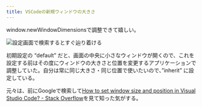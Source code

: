 ```yaml
---
title: VSCodeの新規ウィンドウの大きさ
---
```

window.newWindowDimensionsで調整できて嬉しい。

![](https://lh6.googleusercontent.com/9qby8guJz_T5Ndsz7diUhxUZ2XPlErqKalHdClHnt7nD57tyLpgmqkUsOlj4wJ0ZiLP3xcJr1NIMdEq4KYsPfHjv5Y8O_OC8aLLE6ylJZ-aff7kzPciPqhk92ApAuQQa4rOdbZCgukgMVm9Ufr2Xi40jXJ8rpSBPO-i8kjs9ccR1AfTHosgf-SjIgQ "設定画面で検索するとすぐ辿り着ける")

初期設定の “default” だと、画面の中央に小さなウィンドウが開くので、これを設定する前はその度にウィンドウの大きさと位置を変更するアプリケーションで調整していた。自分は常に同じ大きさ・同じ位置で使いたいので、”inherit” に設定している。

元々は、前にGoogleで検索して[How to set window size and position in Visual Studio Code? - Stack Overflow](https://stackoverflow.com/questions/44412233/how-to-set-window-size-and-position-in-visual-studio-code)を見て知った気がする。
